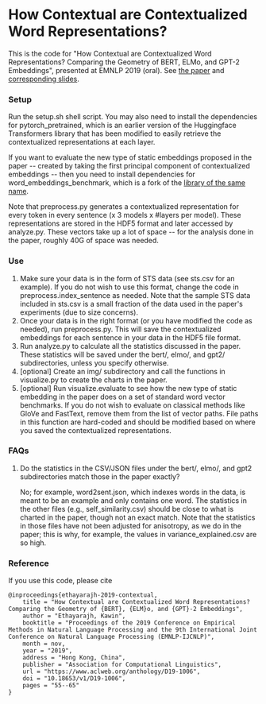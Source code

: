 # How Contextual are Contextualized Word Representations?

This is the code for "How Contextual are Contextualized Word Representations? Comparing the Geometry of BERT, ELMo, and GPT-2 Embeddings", presented at EMNLP 2019 (oral). See [the paper](https://www.aclweb.org/anthology/D19-1006.pdf) and [corresponding slides](https://kawine.github.io/assets/emnlp_2019_contextual_slides.pdf).

### Setup

Run the setup.sh shell script. You may also need to install the dependencies for pytorch_pretrained, which is an earlier version of the Huggingface Transformers library that has been modified to easily retrieve the contextualized representations at each layer. 

If you want to evaluate the new type of static embeddings proposed in the paper -- created by taking the first principal component of contextualized embeddings -- then you need to install dependencies for word_embeddings_benchmark, which is a fork of the [library of the same name](https://github.com/kudkudak/word-embeddings-benchmarks).

Note that preprocess.py generates a contextualized representation for every token in every sentence (x 3 models x #layers per model). These representations are stored in the HDF5 format and later accessed by analyze.py. These vectors take up a lot of space -- for the analysis done in the paper, roughly 40G of space was needed.

### Use

1. Make sure your data is in the form of STS data (see sts.csv for an example). If you do not wish to use this format, change the code in preprocess.index_sentence as needed. Note that the sample STS data included in sts.csv is a small fraction of the data used in the paper's experiments (due to size concerns).
2. Once your data is in the right format (or you have modified the code as needed), run preprocess.py. This will save the contextualized embeddings for each sentence in your data in the HDF5 file format.
3. Run analyze.py to calculate all the statistics discussed in the paper. These statistics will be saved under the bert/, elmo/, and gpt2/ subdirectories, unless you specify otherwise.
4. [optional] Create an img/ subdirectory and call the functions in visualize.py to create the charts in the paper.
5. [optional] Run visualize.evaluate to see how the new type of static embedding in the paper does on a set of standard word vector benchmarks. If you do not wish to evaluate on classical methods like GloVe and FastText, remove them from the list of vector paths. File paths in this function are hard-coded and should be modified based on where you saved the contextualized representations.

### FAQs

1.	Do the statistics in the CSV/JSON files under the bert/, elmo/, and gpt2 subdirectories match those in the paper exactly?

	No; for example, word2sent.json, which indexes words in the data, is meant to be an example and only contains one word. The statistics in the other files (e.g., self_similarity.csv) should be close to what is charted in the paper, though not an exact match. Note that the statistics in those files have not been adjusted for anisotropy, as we do in the paper; this is why, for example, the values in variance_explained.csv are so high.

### Reference

If you use this code, please cite
```
@inproceedings{ethayarajh-2019-contextual,
    title = "How Contextual are Contextualized Word Representations? Comparing the Geometry of {BERT}, {ELM}o, and {GPT}-2 Embeddings",
    author = "Ethayarajh, Kawin",
    booktitle = "Proceedings of the 2019 Conference on Empirical Methods in Natural Language Processing and the 9th International Joint Conference on Natural Language Processing (EMNLP-IJCNLP)",
    month = nov,
    year = "2019",
    address = "Hong Kong, China",
    publisher = "Association for Computational Linguistics",
    url = "https://www.aclweb.org/anthology/D19-1006",
    doi = "10.18653/v1/D19-1006",
    pages = "55--65"
}
```